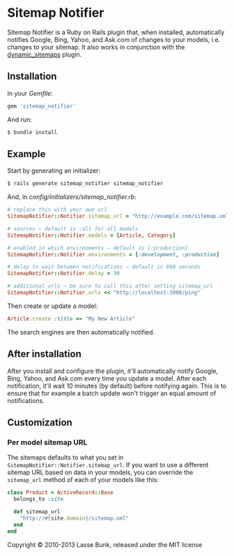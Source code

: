 Sitemap Notifier
================

Sitemap Notifier is a Ruby on Rails plugin that, when installed, automatically notifies Google, Bing, Yahoo, and Ask.com of changes to your models, i.e. changes to your sitemap. It also works in conjunction with the [dynamic_sitemaps](https://github.com/lassebunk/dynamic_sitemaps) plugin.

Installation
------------

In your *Gemfile*:

```ruby
gem 'sitemap_notifier'
```
  
And run:

```bash
$ bundle install
```

Example
-------

Start by generating an initializer:

```bash
$ rails generate sitemap_notifier sitemap_notifier
```

And, in *config/initializers/sitemap_notifier.rb*:

```ruby
# replace this with your own url
SitemapNotifier::Notifier.sitemap_url = "http://example.com/sitemap.xml"

# sources – default is :all for all models
SitemapNotifier::Notifier.models = [Article, Category]

# enabled in which environments – default is [:production]
SitemapNotifier::Notifier.environments = [:development, :production]

# delay to wait between notifications – default is 600 seconds
SitemapNotifier::Notifier.delay = 30

# additional urls – be sure to call this after setting sitemap_url
SitemapNotifier::Notifier.urls << "http://localhost:3000/ping"
```

Then create or update a model:

```ruby
Article.create :title => "My New Article"
```

The search engines are then automatically notified.

After installation
------------------

After you install and configure the plugin, it'll automatically notify Google, Bing, Yahoo, and Ask.com every time you update a model. After each notification, it'll wait 10 minutes (by default) before notifying again. This is to ensure that for example a batch update won't trigger an equal amount of notifications.

Customization
-------------

### Per model sitemap URL

The sitemaps defaults to what you set in `SitemapNotifier::Notifier.sitemap_url`. If you want to use a different sitemap URL based on data in your models, you can override the `sitemap_url` method of each of your models like this:

```ruby
class Product < ActiveRecord::Base
  belongs_to :site

  def sitemap_url
    "http://#{site.domain}/sitemap.xml"
  end
end
```

Copyright &copy; 2010-2013 Lasse Bunk, released under the MIT license
